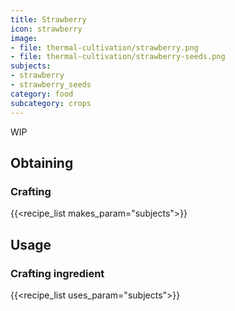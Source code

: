 ```yaml
---
title: Strawberry
icon: strawberry
image:
- file: thermal-cultivation/strawberry.png
- file: thermal-cultivation/strawberry-seeds.png
subjects: 
- strawberry
- strawberry_seeds
category: food
subcategory: crops
---
```


WIP

Obtaining
---------

### Crafting
{{<recipe_list makes_param="subjects">}}

Usage
-----

### Crafting ingredient
{{<recipe_list uses_param="subjects">}}